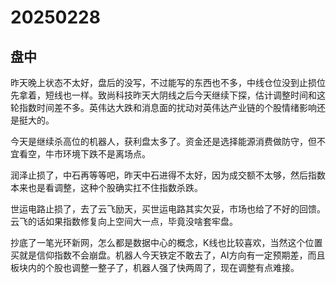 # 20250228

## 盘中

昨天晚上状态不太好，盘后的没写，不过能写的东西也不多，中线仓位没到止损位先拿着，短线也一样。致尚科技昨天大阴线之后今天继续下探，估计调整时间和这轮指数时间差不多。英伟达大跌和消息面的扰动对英伟达产业链的个股情绪影响还是挺大的。

今天是继续杀高位的机器人，获利盘太多了。资金还是选择能源消费做防守，但不宜看空，牛市环境下跌不是离场点。

润泽止损了，中石再等等吧，昨天中石进得不太好，因为成交额不太够，然后指数本来也是看调整，这种个股确实扛不住指数杀跌。

世运电路止损了，去了云飞励天，买世运电路其实欠妥，市场也给了不好的回馈。云飞的话如果指数修复向上空间大一点，毕竟没啥套牢盘。

抄底了一笔光环新网，怎么都是数据中心的概念，K线也比较喜欢，当然这个位置买就是信仰指数不会崩盘。机器人今天铁定不敢去了，AI方向有一定预期差，而且板块内的个股也调整一整子了，机器人强了快两周了，现在调整有点难接。
